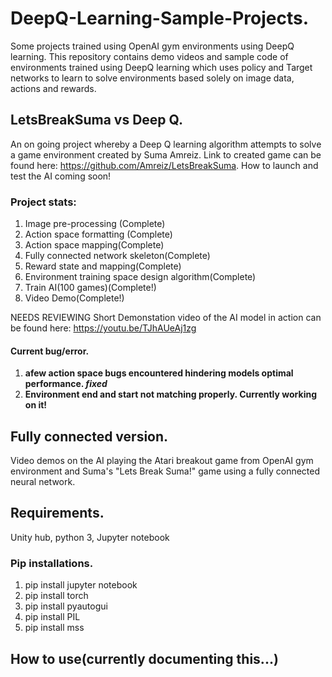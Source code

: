 # DeepQ-Learning-Sample-Projects.
Some projects trained using OpenAI gym environments using DeepQ learning. This repository contains demo videos and sample code of environments trained using DeepQ learning which uses policy and Target networks to learn to solve environments based solely on image data, actions and rewards.

## LetsBreakSuma vs Deep Q.
An on going project whereby a Deep Q learning algorithm attempts to solve a game environment created by Suma Amreiz. Link to created game can be found here: https://github.com/Amreiz/LetsBreakSuma. How to launch and test the AI coming soon!

### Project stats:
1) Image pre-processing (Complete)
2) Action space formatting (Complete)
3) Action space mapping(Complete)
4) Fully connected network skeleton(Complete)
5) Reward state and mapping(Complete)
6) Environment training space design algorithm(Complete)
7) Train AI(100 games)(Complete!)
8) Video Demo(Complete!)

NEEDS REVIEWING
Short Demonstation video of the AI model in action can be found here: https://youtu.be/TJhAUeAj1zg

#### Current bug/error.
1) **afew action space bugs encountered hindering models optimal performance. *fixed***
2) **Environment end and start not matching properly. Currently working on it!**

## Fully connected version.
Video demos on the AI playing the Atari breakout game from OpenAI gym environment and Suma's "Lets Break Suma!" game using a fully connected neural network.

## Requirements.
Unity hub, python 3, Jupyter notebook
### Pip installations.
1) pip install jupyter notebook
2) pip install torch
3) pip install pyautogui
4) pip install PIL
5) pip install mss


## How to use(currently documenting this...)


